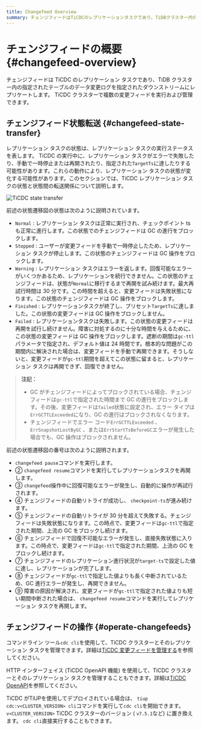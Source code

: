 ```yaml
---
title: Changefeed Overview
summary: チェンジフィードはTiCDCのレプリケーションタスクであり、TiDBクラスター内の指定されたテーブルのデータ変更ログを指定されたダウンストリームにレプリケートします。 TiCDCクラスターで複数の変更フィードを実行および管理できます。レプリケーションタスクの状態は、レプリケーションタスクの実行ステータスを表します。 TiCDCの実行中に、レプリケーションタスクがエラーで失敗したり、手動で一時停止または再開されたり、指定されたTargetTsに達したりする可能性があります。
---
```


# チェンジフィードの概要 {#changefeed-overview}

チェンジフィードは TiCDC のレプリケーション タスクであり、TiDB クラスター内の指定されたテーブルのデータ変更ログを指定されたダウンストリームにレプリケートします。 TiCDC クラスターで複数の変更フィードを実行および管理できます。

## チェンジフィード状態転送 {#changefeed-state-transfer}

レプリケーション タスクの状態は、レプリケーション タスクの実行ステータスを表します。 TiCDC の実行中に、レプリケーション タスクがエラーで失敗したり、手動で一時停止または再開されたり、指定された`TargetTs`に達したりする可能性があります。これらの動作により、レプリケーション タスクの状態が変化する可能性があります。このセクションでは、TiCDC レプリケーション タスクの状態と状態間の転送関係について説明します。

![TiCDC state transfer](https://download.pingcap.com/images/docs/ticdc/ticdc-changefeed-state-transfer.png)

前述の状態遷移図の状態は次のように説明されています。

-   `Normal` : レプリケーション タスクは正常に実行され、チェックポイント ts も正常に進行します。この状態でのチェンジフィードは GC の進行をブロックします。
-   `Stopped` : ユーザーが変更フィードを手動で一時停止したため、レプリケーション タスクが停止します。この状態のチェンジフィードは GC 操作をブロックします。
-   `Warning` : レプリケーション タスクはエラーを返します。回復可能なエラーがいくつかあるため、レプリケーションを続行できません。この状態のチェンジフィードは、状態が`Normal`に移行するまで再開を試み続けます。最大再試行時間は 30 分です。この時間を超えると、変更フィードは失敗状態になります。この状態のチェンジフィードは GC 操作をブロックします。
-   `Finished` : レプリケーションタスクが終了し、プリセット`TargetTs`に達しました。この状態の変更フィードは GC 操作をブロックしません。
-   `Failed` : レプリケーションタスクは失敗します。この状態の変更フィードは再開を試行し続けません。障害に対処するのに十分な時間を与えるために、この状態の変更フィードは GC 操作をブロックします。遮断の期間は`gc-ttl`パラメータで指定され、デフォルト値は 24 時間です。根本的な問題がこの期間内に解決された場合は、変更フィードを手動で再開できます。そうしないと、変更フィードが`gc-ttl`期間を超えてこの状態に留まると、レプリケーション タスクは再開できず、回復できません。

> **注記：**
>
> -   GC がチェンジフィードによってブロックされている場合、チェンジフィードは`gc-ttl`で指定された時間まで GC の進行をブロックします。その後、変更フィードは`failed`状態に設定され、エラー タイプは`ErrGCTTLExceeded`になり、GC の進行はブロックされなくなります。
> -   チェンジフィードでエラー コード`ErrGCTTLExceeded` 、 `ErrSnapshotLostByGC` 、または`ErrStartTsBeforeGC`エラーが発生した場合でも、GC 操作はブロックされません。

前述の状態遷移図の番号は次のように説明されます。

-   `changefeed pause`コマンドを実行します。
-   ② `changefeed resume`コマンドを実行してレプリケーションタスクを再開します。
-   ③ `changefeed`操作中に回復可能なエラーが発生し、自動的に操作が再試行されます。
-   ④ チェンジフィードの自動リトライが成功し、 `checkpoint-ts`が進み続けます。
-   ⑤ チェンジフィードの自動リトライが 30 分を超えて失敗する。チェンジフィードは失敗状態になります。この時点で、変更フィードは`gc-ttl`で指定された期間、上流の GC をブロックし続けます。
-   ⑥ チェンジフィードで回復不可能なエラーが発生し、直接失敗状態に入ります。この時点で、変更フィードは`gc-ttl`で指定された期間、上流の GC をブロックし続けます。
-   ⑦ チェンジフィードのレプリケーション進行状況が`target-ts`で設定した値に達し、レプリケーションが完了します。
-   ⑧ チェンジフィードが`gc-ttl`で指定した値よりも長く中断されているため、GC 進行エラーが発生し、再開できません。
-   ⑨ 障害の原因が解決され、変更フィードが`gc-ttl`で指定された値よりも短い期間中断された場合は、 `changefeed resume`コマンドを実行してレプリケーション タスクを再開します。

## チェンジフィードの操作 {#operate-changefeeds}

コマンドライン ツール`cdc cli`を使用して、TiCDC クラスターとそのレプリケーション タスクを管理できます。詳細は[TiCDC 変更フィードを管理する](/ticdc/ticdc-manage-changefeed.md)を参照してください。

HTTP インターフェイス (TiCDC OpenAPI 機能) を使用して、TiCDC クラスターとそのレプリケーション タスクを管理することもできます。詳細は[TiCDC OpenAPI](/ticdc/ticdc-open-api.md)を参照してください。

TiCDC がTiUPを使用してデプロイされている場合は、 `tiup cdc:v<CLUSTER_VERSION> cli`コマンドを実行して`cdc cli`を開始できます。 `v<CLUSTER_VERSION>` TiCDC クラスターのバージョン ( `v7.5.1`など) に置き換えます。 `cdc cli`直接実行することもできます。
